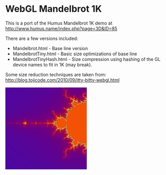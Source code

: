 # WebGL Mandelbrot 1K

This is a port of the Humus Mandelbrot 1K demo at http://www.humus.name/index.php?page=3D&ID=85

There are a few versions included:

* Mandelbrot.html         - Base line version
* MandelbrotTiny.html     - Basic size optimizations of base line
* MandelbrotTinyHash.html - Size compression using hashing of the GL device names to fit in 1K (may break).

Some size reduction techniques are taken from:
http://blog.tojicode.com/2010/09/itty-bitty-webgl.html

![](./WebGLMandelbrot.jpg?raw=true)